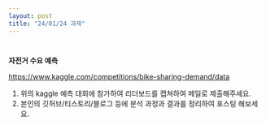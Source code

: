 ```yaml
---
layout: post
title: "24/01/24 과제" 
---
```


# 

**자전거 수요 예측**

https://www.kaggle.com/competitions/bike-sharing-demand/data

1. 위의 kaggle 예측 대회에 참가하여 리더보드를 캡쳐하여 메일로 제출해주세요. 
2. 본인의 깃허브/티스토리/블로그 등에 분석 과정과 결과를 정리하여 포스팅 해보세요.